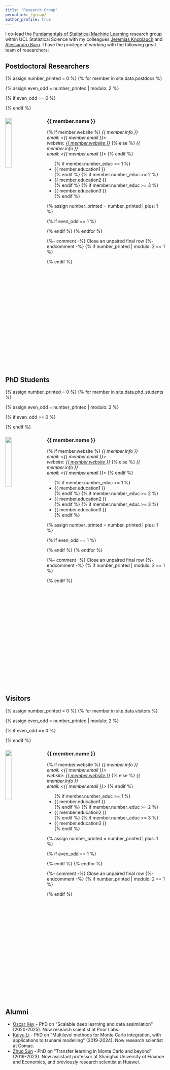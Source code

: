```yaml
---
title: "Research Group"
permalink: /group/
author_profile: true
---
```


I co-lead the [Fundamentals of Statistical Machine Learning](https://fsml-ucl.github.io) research group within UCL Statistical Science with my colleagues [Jeremias Knoblauch](https://jeremiasknoblauch.github.io) and [Alessandro Barp](https://alebarp.github.io). I have the privilege of working with the following great team of researchers:

## Postdoctoral Researchers

<div id="team" class="col-sm-12">

{% assign number_printed = 0 %}
{% for member in site.data.postdocs %}

{% assign even_odd = number_printed | modulo: 2 %}

{% if even_odd == 0 %}
<div class="row">
{% endif %}

<div class="col-sm-6 clearfix">
  <img src="{{ site.url }}{{ site.baseurl }}/images/teampic/{{ member.photo }}" class="img-responsive rounded" width="20%" style="float: left; margin-right: 30px" />
  <h3>{{ member.name }}</h3>
  {% if member.website  %}
  <i>{{ member.info }}<br>email: <{{ member.email }}><br>website: <a href="{{ member.website }}">{{ member.website }}</a></i>
  {% else %}
  <i>{{ member.info }}<br>email: <{{ member.email }}></i>
  {% endif %}
  
  <ul style="overflow: hidden">
  {% if member.number_educ >= 1 %}<li>{{ member.education1 }}</li>{% endif %}
  {% if member.number_educ >= 2 %}<li>{{ member.education2 }}</li>{% endif %}
  {% if member.number_educ >= 3 %}<li>{{ member.education3 }}</li>{% endif %}
  </ul>
</div>

{% assign number_printed = number_printed | plus: 1 %}

{% if even_odd == 1 %}
</div>
{% endif %}
{% endfor %}

{%- comment -%} Close an unpaired final row {%- endcomment -%}
{% if number_printed | modulo: 2 == 1 %}
</div>
{% endif %}

</div> <!-- /#team -->

<div class="clearfix" style="clear: both;"></div>


## PhD Students

<div id="team" class="col-sm-12">

{% assign number_printed = 0 %}
{% for member in site.data.phd_students %}

{% assign even_odd = number_printed | modulo: 2 %}

{% if even_odd == 0 %}
<div class="row">
{% endif %}

<div class="col-sm-6 clearfix">
  <img src="{{ site.url }}{{ site.baseurl }}/images/teampic/{{ member.photo }}" class="img-responsive rounded" width="20%" style="float: left; margin-right: 30px" />
  <h3>{{ member.name }}</h3>
  {% if member.website  %}
  <i>{{ member.info }}<br>email: <{{ member.email }}><br>website: <a href="{{ member.website }}">{{ member.website }}</a></i>
  {% else %}
  <i>{{ member.info }}<br>email: <{{ member.email }}></i>
  {% endif %}
  
  <ul style="overflow: hidden">
  {% if member.number_educ >= 1 %}<li>{{ member.education1 }}</li>{% endif %}
  {% if member.number_educ >= 2 %}<li>{{ member.education2 }}</li>{% endif %}
  {% if member.number_educ >= 3 %}<li>{{ member.education3 }}</li>{% endif %}
  </ul>
</div>

{% assign number_printed = number_printed | plus: 1 %}

{% if even_odd == 1 %}
</div>
{% endif %}
{% endfor %}

{%- comment -%} Close an unpaired final row {%- endcomment -%}
{% if number_printed | modulo: 2 == 1 %}
</div>
{% endif %}

</div> <!-- /#team -->

<div class="clearfix" style="clear: both;"></div>

## Visitors

<div id="visitors" class="col-sm-12">

{% assign number_printed = 0 %}
{% for member in site.data.visitors %}

{% assign even_odd = number_printed | modulo: 2 %}

{% if even_odd == 0 %}
<div class="row">
{% endif %}

<div class="col-sm-6 clearfix">
  <img src="{{ site.url }}{{ site.baseurl }}/images/teampic/{{ member.photo }}" class="img-responsive rounded" width="20%" style="float: left; margin-right: 30px" />
  <h3>{{ member.name }}</h3>
  {% if member.website  %}
  <i>{{ member.info }}<br>email: <{{ member.email }}><br>website: <a href="{{ member.website }}">{{ member.website }}</a></i>
  {% else %}
  <i>{{ member.info }}<br>email: <{{ member.email }}></i>
  {% endif %}
  
  <ul style="overflow: hidden">
  {% if member.number_educ >= 1 %}<li>{{ member.education1 }}</li>{% endif %}
  {% if member.number_educ >= 2 %}<li>{{ member.education2 }}</li>{% endif %}
  {% if member.number_educ >= 3 %}<li>{{ member.education3 }}</li>{% endif %}
  </ul>
</div>

{% assign number_printed = number_printed | plus: 1 %}

{% if even_odd == 1 %}
</div>
{% endif %}
{% endfor %}

{%- comment -%} Close an unpaired final row {%- endcomment -%}
{% if number_printed | modulo: 2 == 1 %}
</div>
{% endif %}

</div> <!-- /#team -->

<div class="clearfix" style="clear: both;"></div>

## Alumni

  * [Oscar Key](https://oscarkey.github.io) - PhD on "Scalable deep learning and data assimilation" (2020-2025). Now research scientist at Prior Labs.
  * [Kaiyu Li](https://ceciliakaiyu.github.io) - PhD on "Multilevel methods for Monte Carlo integration, with applications to tsunami modelling" (2019-2024). Now research scientist at Comac.
  * [Zhuo Sun](https://jz-fun.github.io) - PhD on "Transfer learning in Monte Carlo and beyond" (2019-2023). Now assistant professor at Shanghai University of Finance and Economics, and previously research scientist at Huawei.

